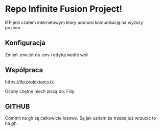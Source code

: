 # Repo Infinite Fusion Project!

IFP jest czatem internetowym który podnosi komunikację na wyższy poziom.


## Konfiguracja
Zmień .env.txt na .env i edytuj wedle woli


## Współpraca
https://ifp.projektares.tk

Osoby chętne niech piszą do: Filip

## GITHUB
Commit na gh są całkowicie losowe. Są jak uznam że trzeba już wrzucić to na gh.